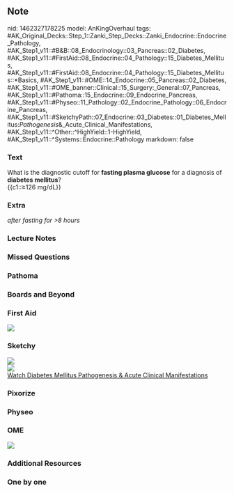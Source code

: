 ## Note
nid: 1462327178225
model: AnKingOverhaul
tags: #AK_Original_Decks::Step_1::Zanki_Step_Decks::Zanki_Endocrine::Endocrine_Pathology, #AK_Step1_v11::#B&B::08_Endocrinology::03_Pancreas::02_Diabetes, #AK_Step1_v11::#FirstAid::08_Endocrine::04_Pathology::15_Diabetes_Mellitus, #AK_Step1_v11::#FirstAid::08_Endocrine::04_Pathology::15_Diabetes_Mellitus::*Basics, #AK_Step1_v11::#OME::14_Endocrine::05_Pancreas::02_Diabetes, #AK_Step1_v11::#OME_banner::Clinical::15_Surgery:_General::07_Pancreas, #AK_Step1_v11::#Pathoma::15_Endocrine::09_Endocrine_Pancreas, #AK_Step1_v11::#Physeo::11_Pathology::02_Endocrine_Pathology::06_Endocrine_Pancreas, #AK_Step1_v11::#SketchyPath::07_Endocrine::03_Diabetes::01_Diabetes_Mellitus:_Pathogenesis_&_Acute_Clinical_Manifestations, #AK_Step1_v11::^Other::^HighYield::1-HighYield, #AK_Step1_v11::^Systems::Endocrine::Pathology
markdown: false

### Text
<div>
  What is the diagnostic cutoff for <b>fasting plasma glucose</b>
  for a diagnosis of <b>diabetes mellitus</b>?
</div>
<div>
  {{c1::≥126 mg/dL}}
</div>

### Extra
<i>after fasting for >8 hours</i>

### Lecture Notes


### Missed Questions


### Pathoma


### Boards and Beyond


### First Aid
<img src="tmpxyvjzu.png">

### Sketchy
<div><img src=
"DM%20fasting%20serum%20glucose%20126%20mgdl_1566160514431.jpg"></div>
<div><img src="tmpEA81g7_1566160514431.png"></div><a href=
"https://dashboard.sketchy.com/study/medical/courses/medical-pathophysiology/units/medical-pathophysiology-endocrine/videos/medical-pathophysiology-endocrine-diabetes-diabetes-mellitus-pathogenesis-and-acute-clinical-manifestations?utm_source=anki&utm_medium=partnership&utm_campaign=february_update&utm_content=medical">Watch
Diabetes Mellitus Pathogenesis & Acute Clinical Manifestations</a>

### Pixorize


### Physeo


### OME
<div class="ome-widget">
  <a href=
  "https://onlinemeded.org/spa/surgery-general/pancreas/acquire?ref=anki">
  <img src="_OME_AnkiFlashcards_Lesson_4.png"></a>
</div>

### Additional Resources


### One by one


